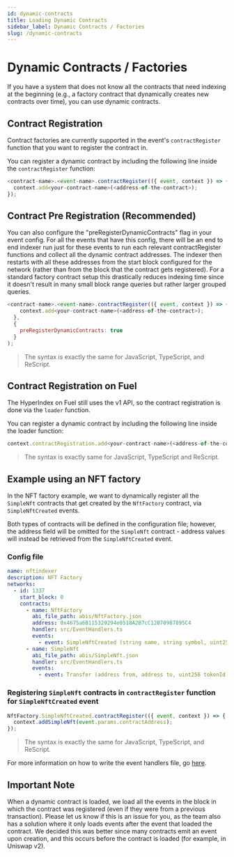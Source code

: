 ```yaml
---
id: dynamic-contracts
title: Loading Dynamic Contracts
sidebar_label: Dynamic Contracts / Factories
slug: /dynamic-contracts
---
```


# Dynamic Contracts / Factories

If you have a system that does not know all the contracts that need indexing at the beginning (e.g., a factory contract that dynamically creates new contracts over time), you can use dynamic contracts.

<!--
///TODO: add back a video once it has been updated to v2
<iframe width="560" height="315" src="https://www.youtube.com/embed/O6qPXZ6kjYY" title="YouTube video player" frameborder="0" allow="accelerometer; autoplay; clipboard-write; encrypted-media; gyroscope; picture-in-picture" allowfullscreen></iframe> -->

## Contract Registration

Contract factories are currently supported in the event's `contractRegister` function that you want to register the contract in.

You can register a dynamic contract by including the following line inside the `contractRegister` function:

```javascript
<contract-name>.<event-name>.contractRegister(({ event, context }) => {
  context.add<your-contract-name>(<address-of-the-contract>);
});
```

## Contract Pre Registration (Recommended)

You can also configure the "preRegisterDynamicContracts" flag in your event config. For all the events that have this config, there will be an end to end indexer run just for these events to run each relevant contractRegister functions and collect all the dynamic contract addresses. The indexer then restarts with all these addresses from the start block configured for the network (rather than from the block that the contract gets registered). For a standard factory contract setup this drastically reduces indexing time since it doesn't result in many small block range queries but rather larger grouped queries.

```javascript
<contract-name>.<event-name>.contractRegister(({ event, context }) => {
    context.add<your-contract-name>(<address-of-the-contract>);
  },
  {
    preRegisterDynamicContracts: true
  }
);
```

> The syntax is exactly the same for JavaScript, TypeScript, and ReScript.

## Contract Registration on Fuel

The HyperIndex on Fuel still uses the v1 API, so the contract registration is done via the `loader` function.

You can register a dynamic contract by including the following line inside the loader function:

```javascript
context.contractRegistration.add<your-contract-name>(<address-of-the-contract>)
```

> The syntax is exactly same for JavaScript, TypeScript and ReScript.

## Example using an NFT factory

In the NFT factory example, we want to dynamically register all the `SimpleNft` contracts that get created by the `NftFactory` contract, via `SimpleNftCreated` events.

Both types of contracts will be defined in the configuration file; however, the address field will be omitted for the `SimpleNft` contract - address values will instead be retrieved from the `SimpleNftCreated` event.

### Config file

```yaml
name: nftindexer
description: NFT Factory
networks:
  - id: 1337
    start_block: 0
    contracts:
      - name: NftFactory
        abi_file_path: abis/NftFactory.json
        address: 0x4675a6B115329294e0518A2B7cC12B70987895C4
        handler: src/EventHandlers.ts
        events:
          - event: SimpleNftCreated (string name, string symbol, uint256 maxSupply, address contractAddress)
      - name: SimpleNft
        abi_file_path: abis/SimpleNft.json
        handler: src/EventHandlers.ts
        events:
          - event: Transfer (address from, address to, uint256 tokenId)
```

### Registering `SimpleNft` contracts in `contractRegister` function for `SimpleNftCreated` event

```javascript
NftFactory.SimpleNftCreated.contractRegister(({ event, context }) => {
  context.addSimpleNft(event.params.contractAddress);
});
```

> The syntax is exactly the same for JavaScript, TypeScript, and ReScript.

For more information on how to write the event handlers file, go [here](../Guides/event-handlers.mdx).

## Important Note

When a dynamic contract is loaded, we load all the events in the block in which the contract was registered (even if they were from a previous transaction). Please let us know if this is an issue for you, as the team also has a solution where it only loads events after the event that loaded the contract. We decided this was better since many contracts emit an event upon creation, and this occurs before the contract is loaded (for example, in Uniswap v2).
